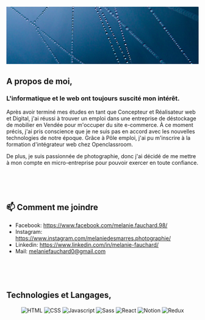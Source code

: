 ![header](images/banniere-github.jpg)

<h2>A propos de moi,</h2>
<h3>L'informatique et le web ont toujours suscité mon intérêt.</h3>
<p>Après avoir terminé mes études en tant que Concepteur et Réalisateur web et Digital, j'ai réussi à trouver un emploi dans une entreprise de déstockage de mobilier en Vendée pour m'occuper du site e-commerce. À ce moment précis, j'ai pris conscience que je ne suis pas en accord avec les nouvelles technologies de notre époque. Grâce à Pôle emploi, j'ai pu m'inscrire à la formation d'intégrateur web chez Openclassroom.</p>
<p>De plus, je suis passionnée de photographie, donc j'ai décidé de me mettre à mon compte en micro-entreprise pour pouvoir exercer en toute confiance.</p>
<br>
<br>
<br>

## 📫 Comment me joindre

* Facebook: https://www.facebook.com/melanie.fauchard.98/
* Instagram: https://www.instagram.com/melaniedesmarres.photographie/
* Linkedin: https://www.linkedin.com/in/melanie-fauchard/
* Mail: <a href="mailto:melaniefauchard0@gmail.com">melaniefauchard0@gmail.com</a>
<br>
<br>
<br>

## Technologies et Langages,

<p align="center">
  <img align="center" width="5%" src="https://cdn.icon-icons.com/icons2/2107/PNG/512/file_type_html_icon_130541.png" alt="HTML"/>
  <img align="center" width="5%" src="https://cdn.icon-icons.com/icons2/2107/PNG/512/file_type_css_icon_130661.png" alt="CSS"/>
  <img align="center" width="5%" src="https://cdn.icon-icons.com/icons2/2415/PNG/512/javascript_original_logo_icon_146455.png" alt="Javascript"/>
  <img align="center" width="5%" src="https://cdn.icon-icons.com/icons2/2621/PNG/512/brand_sass_icon_157333.png" alt="Sass"/>
  <img align="center" width="5%" src="https://cdn.icon-icons.com/icons2/2108/PNG/512/react_icon_130845.png" alt="React"/>
  <img align="center" width="5%" src="https://cdn.icon-icons.com/icons2/2389/PNG/512/notion_logo_icon_145025.png" alt="Notion"/>
  <img align="center" width="5%" src="https://icon-icons.com/icons2/2415/PNG/512/redux_original_logo_icon_146365.png" alt="Redux"/>
</p>







